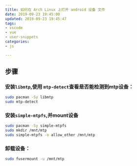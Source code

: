 ```yaml
---
title: 如何在 Arch Linux 上打开 android 设备 文件
date: 2019-09-23 19:45:00
updated: 2019-09-23 19:45:47
tags: 
- vscode
- vue
- user-snippets
categories: 
- js

---
```

## 步骤 
### 安装`libmtp`,使用 `mtp-detect`查看是否能检测到mtp设备：
```bash
sudo pacman -Sy libmtp  
sudo mtp-detect  
```


<!--more-->


### 安装`simple-mtpfs`,并mount设备
```bash
sudo pacman -Sy simple-mtpfs  
sudo mkdir /mnt/mtp  
sudo simple-mtpfs -o allow_other /mnt/mtp  
```
### 卸载设备：
```bash
sudo fusermount -u /mnt/mtp
```